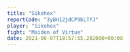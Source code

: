 ```yaml
---
title: "Sikohex"
reportCode: "3yBH12jdCP9bLTYJ"
player: "Sikohex"
fight: "Maiden of Virtue"
date: 2021-06-07T18:57:55.202000+00:00
---
```

